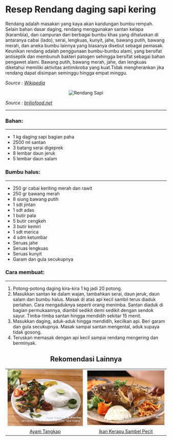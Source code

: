 # Resep Rendang daging sapi kering

Rendang adalah masakan yang kaya akan kandungan bumbu rempah. Selain bahan dasar daging, rendang menggunakan santan kelapa (karambia), dan campuran dari berbagai bumbu khas yang dihaluskan di antaranya cabai (lado), serai, lengkuas, kunyit, jahe, bawang putih, bawang merah, dan aneka bumbu lainnya yang biasanya disebut sebagai pemasak. Keunikan rendang adalah penggunaan bumbu-bumbu alami, yang bersifat antiseptik dan membunuh bakteri patogen sehingga bersifat sebagai bahan pengawet alami. Bawang putih, bawang merah, jahe, dan lengkuas diketahui memiliki aktivitas antimikroba yang kuat.Tidak mengherankan jika rendang dapat disimpan seminggu hingga empat minggu.

*Source : [Wikipedia](https://id.wikipedia.org/wiki/Rendang)*

<center>

![Rendang Sapi](https://cdn-brilio-net.akamaized.net/webp/news/2022/07/05/232748/11-resep-rendang-daging-sapi-nikmat-empuk-dan-bikin-nagih-220705q-rev1.jpg "Rendang Sapi")

</center>

*Source : [briliofood.net](https://www.briliofood.net/resep/11-resep-rendang-daging-sapi-nikmat-empuk-dan-bikin-nagih-220705q.html)*

----------

### Bahan:
----------

- 1 kg daging sapi bagian paha
- 2500 ml santan
- 3 batang serai digeprek
- 8 lembar daun jeruk
- 5 lembar daun salam

### Bumbu halus:
----------------

- 250 gr cabai keriting merah dan rawit
- 250 gr bawang merah
- 8 siung bawang putih
- 1 sdt jintan
- 1 sdt adas
- 1 butir pala
- 5 butir cengkeh
- 3 butir kemiri
- 1 sdt merica
- 4 sdm ketumbar
- Seruas jahe
- Seruas lengkuas
- Seruas kunyit
- Garam dan gula secukupnya

### Cara membuat:
------------------

1. Potong-potong daging kira-kira 1 kg jadi 20 potong.
2. Masukkan santan ke dalam wajan, tambahkan serai, daun jeruk, daun salam dan bumbu halus. Masak di atas api kecil sambil terus diaduk perlahan. Cara mengaduknya seperti orang menimba. Santan diaduk di bagian permukaannya, diambil sedikit demi sedikit dengan sendok sayur. Timba-timba santan hingga mendidih sekitar 15 menit.
3. Masukkan daging, aduk-aduk hingga mendidih, kecilkan api. Beri garam dan gula secukupnya. Masak sampai santan mengental, aduk supaya tidak gosong.
4. Teruskan memasak dengan api kecil sampai rendang mengering dan berminyak.

<center>

## Rekomendasi Lainnya 
|                                             |                                                |
| :----------------------------------------:  | :--------------------------------------------: |
| ![Ayam Tangkap](asset/Ayam%20Tangkap.png)   | ![Ikan Kerapu Sambel Pecit](asset/I_K_S_T.png) |
| [Ayam Tangkap](https://www.briliofood.net/review/ikan-kerapu-sambal-pencit-220714h.html) | [Ikan Kerapu Sambel Pecit](https://www.briliofood.net/review/ikan-kerapu-sambal-pencit-220714h.html)                       |

</center>




 